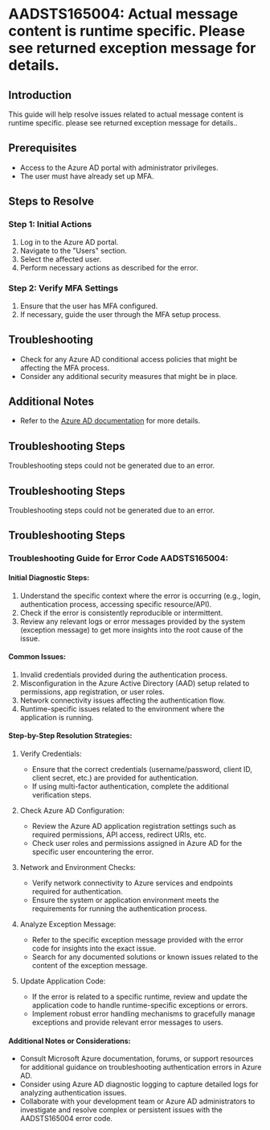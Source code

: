 # AADSTS165004: Actual message content is runtime specific. Please see returned exception message for details.

## Introduction
This guide will help resolve issues related to actual message content is runtime specific. please see returned exception message for details..

## Prerequisites
- Access to the Azure AD portal with administrator privileges.
- The user must have already set up MFA.

## Steps to Resolve

### Step 1: Initial Actions
1. Log in to the Azure AD portal.
2. Navigate to the "Users" section.
3. Select the affected user.
4. Perform necessary actions as described for the error.

### Step 2: Verify MFA Settings
1. Ensure that the user has MFA configured.
2. If necessary, guide the user through the MFA setup process.

## Troubleshooting
- Check for any Azure AD conditional access policies that might be affecting the MFA process.
- Consider any additional security measures that might be in place.

## Additional Notes
- Refer to the [Azure AD documentation](https://learn.microsoft.com/en-us/azure/active-directory/) for more details.


## Troubleshooting Steps
Troubleshooting steps could not be generated due to an error.

## Troubleshooting Steps
Troubleshooting steps could not be generated due to an error.

## Troubleshooting Steps
### Troubleshooting Guide for Error Code AADSTS165004:

#### Initial Diagnostic Steps:
1. Understand the specific context where the error is occurring (e.g., login, authentication process, accessing specific resource/API).
2. Check if the error is consistently reproducible or intermittent.
3. Review any relevant logs or error messages provided by the system (exception message) to get more insights into the root cause of the issue.

#### Common Issues:
1. Invalid credentials provided during the authentication process.
2. Misconfiguration in the Azure Active Directory (AAD) setup related to permissions, app registration, or user roles.
3. Network connectivity issues affecting the authentication flow.
4. Runtime-specific issues related to the environment where the application is running.

#### Step-by-Step Resolution Strategies:
1. Verify Credentials:
   - Ensure that the correct credentials (username/password, client ID, client secret, etc.) are provided for authentication.
   - If using multi-factor authentication, complete the additional verification steps.
   
2. Check Azure AD Configuration:
   - Review the Azure AD application registration settings such as required permissions, API access, redirect URIs, etc.
   - Check user roles and permissions assigned in Azure AD for the specific user encountering the error.

3. Network and Environment Checks:
   - Verify network connectivity to Azure services and endpoints required for authentication.
   - Ensure the system or application environment meets the requirements for running the authentication process.

4. Analyze Exception Message:
   - Refer to the specific exception message provided with the error code for insights into the exact issue.
   - Search for any documented solutions or known issues related to the content of the exception message.

5. Update Application Code:
   - If the error is related to a specific runtime, review and update the application code to handle runtime-specific exceptions or errors.
   - Implement robust error handling mechanisms to gracefully manage exceptions and provide relevant error messages to users.

#### Additional Notes or Considerations:
- Consult Microsoft Azure documentation, forums, or support resources for additional guidance on troubleshooting authentication errors in Azure AD.
- Consider using Azure AD diagnostic logging to capture detailed logs for analyzing authentication issues.
- Collaborate with your development team or Azure AD administrators to investigate and resolve complex or persistent issues with the AADSTS165004 error code.